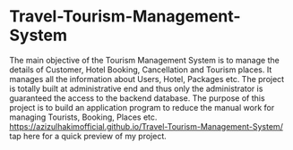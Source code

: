 # Travel-Tourism-Management-System
The main objective of the Tourism Management System is to manage the details of Customer, Hotel Booking, Cancellation and Tourism places. It manages all the information about Users, Hotel, Packages etc. The project is totally built at administrative end and thus only the administrator is guaranteed the access to the backend database. The purpose of this project is to build an application program to reduce the manual work for managing Tourists, Booking, Places etc.
https://azizulhakimofficial.github.io/Travel-Tourism-Management-System/ tap here for a quick preview of my project.
